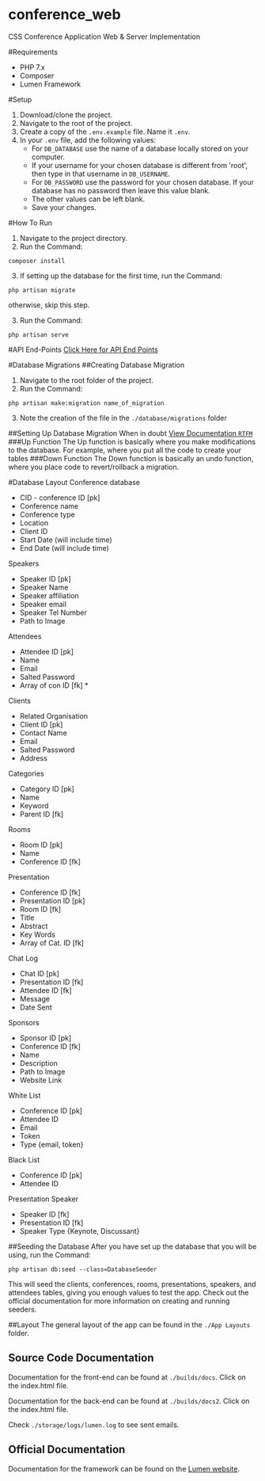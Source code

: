 # conference_web
CSS Conference Application Web &amp; Server Implementation

#Requirements
- PHP 7.x
- Composer
- Lumen Framework

#Setup
1. Download/clone the project.
2. Navigate to the root of the project.
3. Create a copy of the `.env.example` file. Name it `.env`.
4. In your `.env` file, add the following values:
    * For `DB_DATABASE` use the name of a database locally stored on your computer.
    * If your username for your chosen database is different from 'root', then type in that username in `DB_USERNAME`.
    * For `DB_PASSWORD` use the password for your chosen database. If your database has no password then leave this value blank.
    * The other values can be left blank.
    * Save your changes.

#How To Run
1. Navigate to the project directory.
2. Run the Command: 
```
composer install
```
3. If setting up the database for the first time, run the Command:
```
php artisan migrate
```
otherwise, skip this step.

3. Run the Command: 
```
php artisan serve
```

#API End-Points
[Click Here for API End Points](./endpoints.md)


#Database Migrations
##Creating Database Migration
1. Navigate to the root folder of the project.
2. Run the Command:
```
php artisan make:migration name_of_migration
```
3. Note the creation of the file in the ` ./database/migrations ` folder

##Setting Up Database Migration
When in doubt [View Documentation `RTFM`](https://laravel.com/docs/5.2/migrations#introduction)
###Up Function
        The Up function is basically where you make modifications to the database. For example, where you put all the code to create your tables
###Down Function
        The Down function is basically an undo function, where you place code to revert/rollback a migration.

#Database Layout
Conference database
- CID - conference ID [pk]
- Conference name
- Conference type
- Location
- Client ID
- Start Date (will include time)
- End Date (will include time)

Speakers
- Speaker ID [pk]
- Speaker Name
- Speaker affiliation
- Speaker email
- Speaker Tel Number
- Path to Image

Attendees
- Attendee ID [pk]
- Name
- Email
- Salted Password
- Array of con ID [fk] *

Clients
- Related Organisation
- Client ID [pk]
- Contact Name
- Email
- Salted Password
- Address

Categories
- Category ID [pk]
- Name
- Keyword
- Parent ID [fk]

Rooms
- Room ID [pk]
- Name
- Conference ID [fk]

Presentation
- Conference ID [fk]
- Presentation ID [pk]
- Room ID [fk]
- Title
- Abstract
- Key Words
- Array of Cat. ID [fk]

Chat Log
- Chat ID [pk]
- Presentation ID [fk]
- Attendee ID [fk]
- Message
- Date Sent


Sponsors
- Sponsor ID [pk]
- Conference ID [fk]
- Name
- Description
- Path to Image
- Website Link

White List
- Conference ID [pk]
- Attendee ID
- Email
- Token
- Type {email, token}

Black List
- Conference ID [pk]
- Attendee ID

Presentation Speaker
- Speaker ID [fk]
- Presentation ID [fk]
- Speaker Type {Keynote, Discussant}

##Seeding the Database
After you have set up the database that you will be using, run the Command:

```
php artisan db:seed --class=DatabaseSeeder
```

This will seed the clients, conferences, rooms, presentations, speakers, and attendees tables, giving you enough values to test the app.
Check out the official documentation for more information on creating and running seeders.

##Layout
The general layout of the app can be found in the ` ./App Layouts ` folder.

## Source Code Documentation
Documentation for the front-end can be found at ` ./builds/docs `. Click on the index.html file.

Documentation for the back-end can be found at ` ./builds/docs2 `. Click on the index.html file.

Check ` ./storage/logs/lumen.log ` to see sent emails.

## Official Documentation

Documentation for the framework can be found on the [Lumen website](http://lumen.laravel.com/docs).
